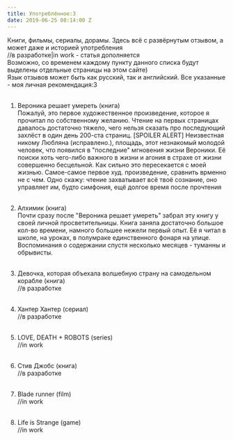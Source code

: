 ```yaml
---
title: Употреблённое:3
date: 2019-06-25 08:14:00 Z
---
```


Книги, фильмы, сериалы, дорамы. Здесь всё с развёрнутым отзывом, а может даже и историей употребления<br>
//в разработке|in work - статья дополняется<br>
Возможно, со временем каждому пункту данного списка будут выделены отдельные страницы на этом сайте)<br>
Язык отзывов может быть как русский, так и английский.
Все указанные - моя личная рекомендация:3<br><br>

1. Вероника решает умереть (книга)<br>
Пожалуй, это первое художественное произведение, которое я прочитал по собственному желанию. Чтение на первых страницах давалось достаточно тяжело, чего нельзя сказать про последующий захлёст в один день 200-ста страниц.
[SPOILER ALERT] 
Неизвестная никому Любляна (исправлено.), площадь, этот незнакомый молодой человек, что появился в "последние" мгновения жизни Вероники. Её поиски хоть чего-либо важного в жизни и агония в страхе от жизни совершенно бесцельной. Как сильно это пересекается с моей жизнью.
Самое-самое первое худ. произведение, сравнить врменно не с чем. Одно скажу: чтение захватывает всё твоё сознание, оно управляет им, будто симфония, ещё долгое время после прочтения<br><br>

2. Алхимик (книга)<br>
Почти сразу после "Вероника решает умереть" забрал эту книгу у своей личной просветительницы. Книга заняла достаточно большое кол-во времени, намного большее нежели первый опыт. Её я читал в школе, на уроках, в полумраке единственного фонаря на улице. Воспоминания о содержании спустя несколько месяцев - туманны и обрывисты.<br><br>

3. Девочка, которая объехала волшебную страну на самодельном корабле (книга)<br>
//в разработке<br><br>

4. Хантер Хантер (сериал)<br>
//в разработке<br><br>

5. LOVE, DEATH + ROBOTS (series)<br>
//in work<br><br>

6. Стив Джобс (книга)<br>
//в разработке<br><br>

7. Blade runner (film)<br>
//in work<br><br>

8. Life is Strange (game)<br>
//in work<br><br>
